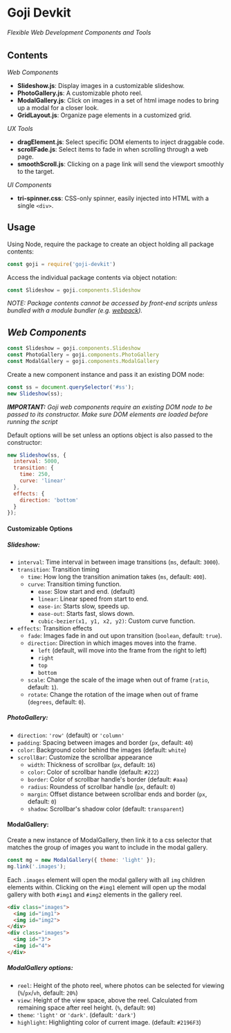 # Goji Devkit
###### Flexible Web Development Components and Tools

## Contents
*Web Components*
- **Slideshow.js**: Display images in a customizable slideshow.
- **PhotoGallery.js**: A customizable photo reel.
- **ModalGallery.js**: Click on images in a set of html image nodes to bring up a modal for a closer look.
- **GridLayout.js**: Organize page elements in a customized grid.

*UX Tools*
- **dragElement.js**: Select specific DOM elements to inject draggable code.
- **scrollFade.js**: Select items to fade in when scrolling through a web page.
- **smoothScroll.js**: Clicking on a page link will send the viewport smoothly to the target.

*UI Components*
- **tri-spinner.css**: CSS-only spinner, easily injected into HTML with a single `<div>`.

## Usage
Using Node, require the package to create an object holding all package contents:
```js
const goji = require('goji-devkit')
```
Access the individual package contents via object notation:
```js
const Slideshow = goji.components.Slideshow
```
_NOTE: Package contents cannot be accessed by front-end scripts unless bundled with a module bundler (e.g. [webpack](https://webpack.js.org/))._
## _Web Components_
```js
const Slideshow = goji.components.Slideshow
const PhotoGallery = goji.components.PhotoGallery
const ModalGallery = goji.components.ModalGallery
```
Create a new component instance and pass it an existing DOM node:
```js
const ss = document.querySelector('#ss');
new Slideshow(ss);
```
_**IMPORTANT:** Goji web components require an existing DOM node to be passed to its constructor. Make sure DOM elements are loaded before running the script_

Default options will be set unless an options object is also passed to the constructor:
```js
new Slideshow(ss, {
  interval: 5000,
  transition: {
    time: 250,
    curve: 'linear'
  },
  effects: {
    direction: 'bottom'
  }
});
```
#### Customizable Options
##### Slideshow:
* `interval`: Time interval in between image transitions (`ms`, default: `3000`).
* `transition`: Transition timing
  - `time`: How long the transition animation takes (`ms`, default: `400`).
  - `curve`: Transition timing function.
    - `ease`: Slow start and end. (default)
    - `linear`: Linear speed from start to end.
    - `ease-in`: Starts slow, speeds up.
    - `ease-out`: Starts fast, slows down.
    - `cubic-bezier(x1, y1, x2, y2)`: Custom curve function.
* `effects`: Transition effects
  - `fade`: Images fade in and out upon transition (`boolean`, default: `true`).
  - `direction`: Direction in which images moves into the frame.
    - `left` (default, will move into the frame from the right to left)
    - `right`
    - `top`
    - `bottom`
  - `scale`: Change the scale of the image when out of frame (`ratio`, default: `1`).
  - `rotate`: Change the rotation of the image when out of frame (`degrees`, default: `0`).

##### PhotoGallery:
* `direction`: `'row'` (default) or `'column'`
* `padding`: Spacing between images and border (`px`, default: `40`)
* `color`: Background color behind the images (default: `white`)
* `scrollBar`: Customize the scrollbar appearance
  - `width`: Thickness of scrollbar (`px`, default: `16`)
  - `color`: Color of scrollbar handle (default: `#222`)
  - `border`: Color of scrollbar handle's border (default: `#aaa`)
  - `radius`: Roundess of scrollbar handle (`px`, default: `0`)
  - `margin`: Offset distance between scrollbar ends and border (`px`, default: `0`)
  - `shadow`: Scrollbar's shadow color (default: `transparent`)

#### ModalGallery:
Create a new instance of ModalGallery, then link it to a css selector that matches the group of images you want to include in the modal gallery.
```js
const mg = new ModalGallery({ theme: 'light' });
mg.link('.images');
```
Each `.images` element will open the modal gallery with all `img` children elements within. Clicking on the `#img1` element will open up the modal gallery with both `#img1` and `#img2` elements in the gallery reel.
```html
<div class="images">
  <img id="img1">
  <img id="img2">
</div>
<div class="images">
  <img id="3">
  <img id="4">
</div>
```
##### ModalGallery options:
* `reel`: Height of the photo reel, where photos can be selected for viewing (`%`/`px`/`vh`, default: `20%`)
* `view`: Height of the view space, above the reel. Calculated from remaining space after reel height. (`%`, default: `90`)
* `theme`: `'light'` or `'dark'`. (default: `'dark'`)
* `highlight`: Highlighting color of current image. (default: `#2196F3`)
